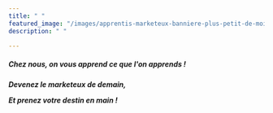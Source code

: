 ```yaml
---
title: " "
featured_image: "/images/apprentis-marketeux-banniere-plus-petit-de-moitie-1.png"
description: " "

---
```

##### **Chez nous, on vous apprend ce que l'on apprends !**

**_Devenez le marketeux de demain,_**

**_Et prenez votre destin en main !_**